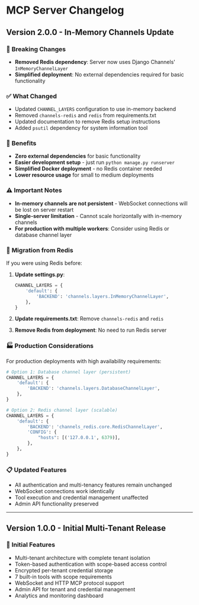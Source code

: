 # MCP Server Changelog

## Version 2.0.0 - In-Memory Channels Update

### 🔄 **Breaking Changes**
- **Removed Redis dependency**: Server now uses Django Channels' `InMemoryChannelLayer`
- **Simplified deployment**: No external dependencies required for basic functionality

### ✅ **What Changed**
- Updated `CHANNEL_LAYERS` configuration to use in-memory backend
- Removed `channels-redis` and `redis` from requirements.txt
- Updated documentation to remove Redis setup instructions
- Added `psutil` dependency for system information tool

### 🚀 **Benefits**
- **Zero external dependencies** for basic functionality
- **Easier development setup** - just run `python manage.py runserver`
- **Simplified Docker deployment** - no Redis container needed
- **Lower resource usage** for small to medium deployments

### ⚠️ **Important Notes**
- **In-memory channels are not persistent** - WebSocket connections will be lost on server restart
- **Single-server limitation** - Cannot scale horizontally with in-memory channels
- **For production with multiple workers**: Consider using Redis or database channel layer

### 🔧 **Migration from Redis**
If you were using Redis before:

1. **Update settings.py**:
   ```python
   CHANNEL_LAYERS = {
       'default': {
           'BACKEND': 'channels.layers.InMemoryChannelLayer',
       },
   }
   ```

2. **Update requirements.txt**: Remove `channels-redis` and `redis`

3. **Remove Redis from deployment**: No need to run Redis server

### 🏭 **Production Considerations**
For production deployments with high availability requirements:

```python
# Option 1: Database channel layer (persistent)
CHANNEL_LAYERS = {
    'default': {
        'BACKEND': 'channels.layers.DatabaseChannelLayer',
    },
}

# Option 2: Redis channel layer (scalable)
CHANNEL_LAYERS = {
    'default': {
        'BACKEND': 'channels_redis.core.RedisChannelLayer',
        'CONFIG': {
            "hosts": [('127.0.0.1', 6379)],
        },
    },
}
```

### 📋 **Updated Features**
- All authentication and multi-tenancy features remain unchanged
- WebSocket connections work identically
- Tool execution and credential management unaffected
- Admin API functionality preserved

---

## Version 1.0.0 - Initial Multi-Tenant Release

### 🎉 **Initial Features**
- Multi-tenant architecture with complete tenant isolation
- Token-based authentication with scope-based access control
- Encrypted per-tenant credential storage
- 7 built-in tools with scope requirements
- WebSocket and HTTP MCP protocol support
- Admin API for tenant and credential management
- Analytics and monitoring dashboard
